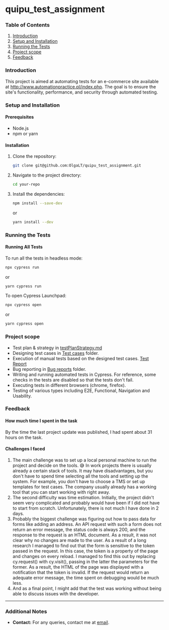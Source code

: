 # quipu_test_assignment

### Table of Contents
1. [Introduction](#introduction)
2. [Setup and Installation](#setup-and-installation)
3. [Running the Tests](#running-the-tests)
4. [Project scope](#project-scope)
5. [Feedback](#feedback)


### Introduction
This project is aimed at automating tests for an e-commerce site available at http://www.automationpractice.pl/index.php. The goal is to ensure the site's functionality, performance, and security through automated testing.

### Setup and Installation

#### Prerequisites
- Node.js
- npm or yarn

#### Installation
1. Clone the repository:
    ```sh
    git clone git@github.com:OlgaLT/quipu_test_assignment.git
    ```
2. Navigate to the project directory:
    ```sh
    cd your-repo
    ```
3. Install the dependencies:
    ```sh
    npm install --save-dev
    ```
   or
    ```sh
    yarn install --dev
    ```

### Running the Tests

#### Running All Tests
To run all the tests in headless mode:
```sh
npx cypress run 
```
or
```sh
yarn cypress run
```

To open Cypress Launchpad:
```sh
npx cypress open 
```
or
```sh
yarn cypress open
```

### Project scope
- Test plan & strategy in [testPlanStrategy.md](Test_cases/testPlanStrategy.md)
- Designing test cases in [Test cases](Test_cases) folder.
- Execution of manual tests based on the designed test cases. [Test Report](Test_cases/testReport.md)
- Bug reporting in [Bug reports](Bug_reports) folder.
- Writing and running automated tests in Cypress. For reference, some checks in the tests are disabled so that the tests don't fail.
- Executing tests in different browsers (chrome, firefox).
- Testing of various types including E2E, Functional, Navigation and Usability.

### Feedback

#### How much time I spent in the task
By the time the last project update was published, I had spent about 31 hours on the task.

#### Challenges I faced
1. The main challenge was to set up a local personal machine to run the project and decide on the tools. 😅 In work projects there is usually already a certain stack of tools. It may have disadvantages, but you don't have to spend time selecting all the tools and setting up the system.  For example, you don't have to choose a TMS or set up templates for test cases. The company usually already has a working tool that you can start working with right away.
2. The second difficulty was time estimation. Initially, the project didn't seem very complicated and probably would have been if I did not have to start from scratch. Unfortunately, there is not much I have done in 2 days.
3. Probably the biggest challenge was figuring out how to pass data for forms like adding an address. An API request with such a form does not return an error message, the status code is always 200, and the response to the request is an HTML document. As a result, it was not clear why no changes are made to the user. As a result of a long research I managed to find out that the form is sensitive to the token passed in the request. In this case, the token is a property of the page and changes on every reload. I managed to find this out by replacing cy.request() with cy.visit(), passing in the latter the parameters for the former. As a result, the HTML of the page was displayed with a notification that the token is invalid. If the request would return an adequate error message, the time spent on debugging would be much less.
4. And as a final point, I might add that the test was working without being able to discuss issues with the developer.


---

### Additional Notes
- **Contact:** For any queries, contact me at [email](mailto:buolabuis@gmail.com).
